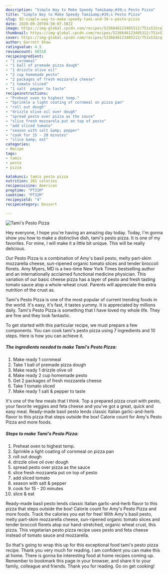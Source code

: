 ```yaml
---
description: "Simple Way to Make Speedy Tami&amp;#39;s Pesto Pizza"
title: "Simple Way to Make Speedy Tami&amp;#39;s Pesto Pizza"
slug: 92-simple-way-to-make-speedy-tami-and-39-s-pesto-pizza
date: 2020-09-20T04:50:07.582Z
image: https://img-global.cpcdn.com/recipes/5236646123405312/751x532cq70/tamis-pesto-pizza-recipe-main-photo.jpg
thumbnail: https://img-global.cpcdn.com/recipes/5236646123405312/751x532cq70/tamis-pesto-pizza-recipe-main-photo.jpg
cover: https://img-global.cpcdn.com/recipes/5236646123405312/751x532cq70/tamis-pesto-pizza-recipe-main-photo.jpg
author: Garrett Shaw
ratingvalue: 4.5
reviewcount: 40310
recipeingredient:
- "1 cornmeal"
- "1 ball of premade pizza dough"
- "1 drizzle olive oil"
- "2 cup homemade pesto"
- "2 packages of fresh mozzarela cheese"
- "1 tomato sliced"
- "1 salt  pepper to taste"
recipeinstructions:
- "Preheat oven to highest temp."
- "Sprinkle a light coating of cornmeal on pizza pan"
- "roll out dough"
- "drizzle olive oil over dough"
- "spread pesto over pizza as the sauce"
- "slice fresh mozzarela put on top of pesto"
- "add sliced tomato"
- "season with salt &amp; pepper"
- "cook for 15 - 20 minutes"
- "slice &amp; eat"
categories:
- Recipe
tags:
- tamis
- pesto
- pizza

katakunci: tamis pesto pizza 
nutrition: 261 calories
recipecuisine: American
preptime: "PT31M"
cooktime: "PT32M"
recipeyield: "4"
recipecategory: Dessert

---
```



![Tami&#39;s Pesto Pizza](https://img-global.cpcdn.com/recipes/5236646123405312/751x532cq70/tamis-pesto-pizza-recipe-main-photo.jpg)

Hey everyone, I hope you're having an amazing day today. Today, I'm gonna show you how to make a distinctive dish, tami&#39;s pesto pizza. It is one of my favorites. For mine, I will make it a little bit unique. This will be really delicious.

Our Pesto Pizza is a combination of Amy&#39;s basil pesto, melty part-skim mozzarella cheese, sun-ripened organic tomato slices and tender broccoli florets. Amy Myers, MD is a two-time New York Times bestselling author and an internationally acclaimed functional medicine physician. This variation of our basic cheese pizza has a layer of pesto and fresh tasting tomato sauce atop a whole-wheat crust. Parents will appreciate the extra nutrition of the crust as.

Tami&#39;s Pesto Pizza is one of the most popular of current trending foods in the world. It's easy, it's fast, it tastes yummy. It is appreciated by millions daily. Tami&#39;s Pesto Pizza is something that I have loved my whole life. They are fine and they look fantastic.


To get started with this particular recipe, we must prepare a few components. You can cook tami&#39;s pesto pizza using 7 ingredients and 10 steps. Here is how you can achieve it.

<!--inarticleads1-->

##### The ingredients needed to make Tami&#39;s Pesto Pizza:

1. Make ready 1 cornmeal
1. Take 1 ball of premade pizza dough
1. Make ready 1 drizzle olive oil
1. Make ready 2 cup homemade pesto
1. Get 2 packages of fresh mozzarela cheese
1. Take 1 tomato sliced
1. Make ready 1 salt &amp; pepper to taste


It&#39;s one of the few meals that I think. Top a prepared pizza crust with pesto, your favorite veggies and feta cheese and you&#39;ve got a great, quick and easy meal. Ready-made basil pesto lends classic Italian garlic-and-herb flavor to this pizza that steps outside the box! Calorie count for Amy&#39;s Pesto Pizza and more foods. 

<!--inarticleads2-->

##### Steps to make Tami&#39;s Pesto Pizza:

1. Preheat oven to highest temp.
1. Sprinkle a light coating of cornmeal on pizza pan
1. roll out dough
1. drizzle olive oil over dough
1. spread pesto over pizza as the sauce
1. slice fresh mozzarela put on top of pesto
1. add sliced tomato
1. season with salt &amp; pepper
1. cook for 15 - 20 minutes
1. slice &amp; eat


Ready-made basil pesto lends classic Italian garlic-and-herb flavor to this pizza that steps outside the box! Calorie count for Amy&#39;s Pesto Pizza and more foods. Track the calories you eat for free! With Amy&#39;s basil pesto, melty part-skim mozzarella cheese, sun-ripened organic tomato slices and tender broccoli florets atop our hand-stretched, organic wheat crust, this pizza. This vegetarian pesto pizza recipe uses pesto and feta cheese instead of tomato sauce and mozzarella. 

So that's going to wrap this up for this exceptional food tami&#39;s pesto pizza recipe. Thank you very much for reading. I am confident you can make this at home. There is gonna be interesting food at home recipes coming up. Remember to bookmark this page in your browser, and share it to your family, colleague and friends. Thank you for reading. Go on get cooking!
